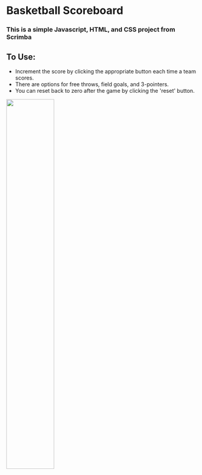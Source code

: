 # Basketball Scoreboard

### This is a simple Javascript, HTML, and CSS project from Scrimba

## To Use:
 - Increment the score by clicking the appropriate button each time a team scores.
 - There are options for free throws, field goals, and 3-pointers.
 - You can reset back to zero after the game by clicking the 'reset' button.  

<img src="https://user-images.githubusercontent.com/93014155/197858083-daa105f1-9d3d-421c-8c17-385fefda9b69.png" width="50%">
